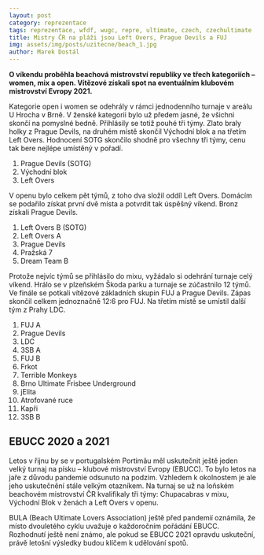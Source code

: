 ```yaml
---
layout: post
category: reprezentace
tags: reprezentace, wfdf, wugc, repre, ultimate, czech, czechultimate
title: Mistry ČR na pláži jsou Left Overs, Prague Devils a FUJ
img: assets/img/posts/uzitecne/beach_1.jpg
author: Marek Dostál
---
```


**O víkendu proběhla beachová mistrovství republiky ve třech kategoriích –⁠ women, mix a open. Vítězové získali spot na eventuálním klubovém mistrovství Evropy 2021.**

Kategorie open i women se odehrály v rámci jednodenního turnaje v areálu U Hrocha v Brně. V ženské kategorii bylo už předem jasné, že všichni skončí na pomyslné bedně. Přihlásily se totiž pouhé tři týmy. Zlato braly holky z Prague Devils, na druhém místě skončil Východní blok a na třetím Left Overs. Hodnocení SOTG skončilo shodně pro všechny tři týmy, cenu tak bere nejlépe umístěný v pořadí.

1. Prague Devils (SOTG)
2. Východní blok
3. Left Overs

V openu bylo celkem pět týmů, z toho dva složil oddíl Left Overs. Domácím se podařilo získat první dvě místa a potvrdit tak úspěšný víkend. Bronz získali Prague Devils.

1. Left Overs B (SOTG)
2. Left Overs A
3. Prague Devils
4. Pražská 7
5. Dream Team B

Protože nejvíc týmů se přihlásilo do mixu, vyžádalo si odehrání turnaje celý víkend. Hrálo se v plzeňském Škoda parku a turnaje se zúčastnilo 12 týmů. Ve finále se potkali vítězové základních skupin FUJ a Prague Devils. Zápas skončil celkem jednoznačně 12:6 pro FUJ. Na třetím místě se umístil další tým z Prahy LDC.

1. FUJ A
2. Prague Devils
3. LDC
4. 3SB A
5. FUJ B
6. Frkot
7. Terrible Monkeys
8. Brno Ultimate Frisbee Underground
9. jElita
10. Atrofované ruce
11. Kapři
12. 3SB B

## EBUCC 2020 a 2021

Letos v řijnu by se v portugalském Portimãu měl uskutečnit ještě jeden velký turnaj na písku –⁠ klubové mistrovství Evropy (EBUCC). To bylo letos na jaře z důvodu pandemie odsunuto na podzim. Vzhledem k okolnostem je ale jeho uskutečnění stále velkým otazníkem. Na turnaj se už na loňském beachovém mistrovství ČR kvalifikaly tři týmy: Chupacabras v mixu, Východní Blok v ženách a Left Overs v openu.

BULA (Beach Ultimate Lovers Association) ještě před pandemií oznámila, že místo dvouletého cyklu uvažuje o každoročním pořádání EBUCC. Rozhodnutí ještě není známo, ale pokud se EBUCC 2021 opravdu uskuteční, právě letošní výsledky budou klíčem k udělování spotů.
